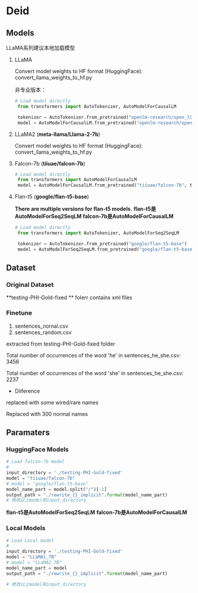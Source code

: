 # Deid


## Models
 
LLaMA系列建议本地加载模型

1. LLaMA
   
   Convert model weights to HF format (HuggingFace): convert_llama_weights_to_hf.py

   非专业版本：
   ```python
   # Load model directly
    from transformers import AutoTokenizer, AutoModelForCausalLM

    tokenizer = AutoTokenizer.from_pretrained("openlm-research/open_llama_7b_v2")
    model = AutoModelForCausalLM.from_pretrained("openlm-research/open_llama_7b_v2")
    ```

2. LLaMA2
   (**meta-llama/Llama-2-7b**)

    Convert model weights to HF format (HuggingFace): convert_llama_weights_to_hf.py

3. Falcon-7b
   (**tiiuae/falcon-7b**)

   ```python
   # Load model directly
    from transformers import AutoModelForCausalLM
    model = AutoModelForCausalLM.from_pretrained("tiiuae/falcon-7b", trust_remote_code=True)
    ```

4. Flan-t5
   (**google/flan-t5-base**) 
   
   **There are multiple versions for flan-t5 models.**
   **flan-t5是AutoModelForSeq2SeqLM**
   **falcon-7b是AutoModelForCausalLM**

   ```python
   # Load model directly
    from transformers import AutoTokenizer, AutoModelForSeq2SeqLM

    tokenizer = AutoTokenizer.from_pretrained("google/flan-t5-base")
    model = AutoModelForSeq2SeqLM.from_pretrained("google/flan-t5-base")
    ```



## Dataset

### Original Dataset
**testing-PHI-Gold-fixed ** folerr contains xml files

### Finetune
1. sentences_nornal.csv
2. sentences_random.csv

extracted from testing-PHI-Gold-fixed folder

Total number of occurrences of the word 'he' in sentences_he_she.csv: 3456

Total number of occurrences of the word 'she' in sentences_he_she.csv: 2237

- Diiference

replaced with some wired/rare names 

Replaced with 300 normal names

## Paramaters

### HuggingFace Models

```python
# Load falcon-7b model
#
input_directory = './testing-PHI-Gold-fixed'
model = "tiiuae/falcon-7b"
# model = "google/flan-t5-base"
model_name_part = model.split("/")[-1]
output_path = "./rewrite_{}_implicit".format(model_name_part)
# 修改以上model和input_directory
```
**flan-t5是AutoModelForSeq2SeqLM**
**falcon-7b是AutoModelForCausalLM**

### Local Models
```python
# Load Local model
#
input_directory = './testing-PHI-Gold-fixed'
model = "LLaMA1_7B"
# model = "LLaMA2_7B"
model_name_part = model
output_path = "./rewrite_{}_implicit".format(model_name_part)

# 修改以上model和input_directory
```
